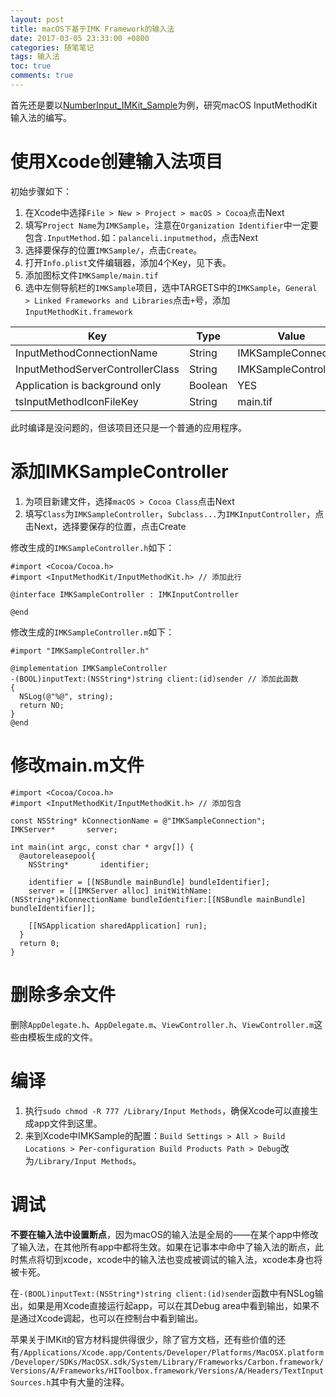 ```yaml
---
layout: post
title: macOS下基于IMK Framework的输入法
date: 2017-03-05 23:33:00 +0800
categories: 随笔笔记
tags: 输入法
toc: true
comments: true
---
```

首先还是要以[NumberInput_IMKit_Sample](https://developer.apple.com/library/content/samplecode/NumberInput_IMKit_Sample/Introduction/Intro.html#)为例，研究macOS InputMethodKit输入法的编写。<!-- more -->

# 使用Xcode创建输入法项目
初始步骤如下：
1. 在Xcode中选择`File > New > Project > macOS > Cocoa`点击Next
2. 填写`Project Name`为`IMKSample`，注意在`Organization Identifier`中一定要包含`.InputMethod.`如：`palanceli.inputmethod`，点击Next
3. 选择要保存的位置`IMKSample/`，点击`Create`。
4. 打开`Info.plist`文件编辑器，添加4个Key，见下表。
5. 添加图标文件`IMKSample/main.tif`
6. 选中左侧导航栏的`IMKSample`项目，选中TARGETS中的`IMKSample`，`General > Linked Frameworks and Libraries`点击`+`号，添加`InputMethodKit.framework`

| Key | Type | Value |
| --- | --- | --- |
|InputMethodConnectionName|String|IMKSampleConnection|
|InputMethodServerControllerClass|String|IMKSampleController|
|Application is background only|Boolean|YES|
|tsInputMethodIconFileKey|String|main.tif|
此时编译是没问题的，但该项目还只是一个普通的应用程序。

# 添加IMKSampleController
1. 为项目新建文件，选择`macOS > Cocoa Class`点击Next
2. 填写`Class`为`IMKSampleController`，`Subclass...`为`IMKInputController`，点击Next，选择要保存的位置，点击Create

修改生成的`IMKSampleController.h`如下：
``` obj-c
#import <Cocoa/Cocoa.h>
#import <InputMethodKit/InputMethodKit.h> // 添加此行

@interface IMKSampleController : IMKInputController

@end
```

修改生成的`IMKSampleController.m`如下：
``` obj-c
#import "IMKSampleController.h"

@implementation IMKSampleController
-(BOOL)inputText:(NSString*)string client:(id)sender // 添加此函数
{
  NSLog(@"%@", string);
  return NO;
}
@end
```
# 修改main.m文件
``` obj-c
#import <Cocoa/Cocoa.h>
#import <InputMethodKit/InputMethodKit.h> // 添加包含

const NSString* kConnectionName = @"IMKSampleConnection";
IMKServer*       server;

int main(int argc, const char * argv[]) {
  @autoreleasepool{
    NSString*       identifier;

    identifier = [[NSBundle mainBundle] bundleIdentifier];
    server = [[IMKServer alloc] initWithName:(NSString*)kConnectionName bundleIdentifier:[[NSBundle mainBundle] bundleIdentifier]];
    
    [[NSApplication sharedApplication] run];
  }
  return 0;
}
```
# 删除多余文件
删除`AppDelegate.h`、`AppDelegate.m`、`ViewController.h`、`ViewController.m`这些由模板生成的文件。

# 编译
1. 执行`sudo chmod -R 777 /Library/Input Methods`，确保Xcode可以直接生成app文件到这里。
2. 来到Xcode中IMKSample的配置：`Build Settings > All > Build Locations > Per-configuration Build Products Path > Debug`改为`/Library/Input Methods`。

# 调试
**不要在输入法中设置断点**，因为macOS的输入法是全局的——在某个app中修改了输入法，在其他所有app中都将生效。如果在记事本中命中了输入法的断点，此时焦点将切到xcode，xcode中的输入法也变成被调试的输入法，xcode本身也将被卡死。

在`-(BOOL)inputText:(NSString*)string client:(id)sender`函数中有NSLog输出，如果是用Xcode直接运行起app，可以在其Debug area中看到输出，如果不是通过Xcode调起，也可以在控制台中看到输出。

苹果关于IMKit的官方材料提供得很少，除了官方文档，还有些价值的还有`/Applications/Xcode.app/Contents/Developer/Platforms/MacOSX.platform/Developer/SDKs/MacOSX.sdk/System/Library/Frameworks/Carbon.framework/Versions/A/Frameworks/HIToolbox.framework/Versions/A/Headers/TextInputSources.h`其中有大量的注释。